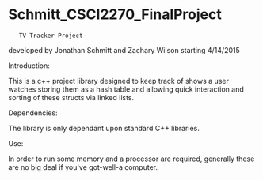 # Schmitt_CSCI2270_FinalProject

	---TV Tracker Project--
developed by Jonathan Schmitt and Zachary Wilson starting 4/14/2015

Introduction:

This is a c++ project library designed to keep track of shows a user watches
storing them as a hash table and allowing quick interaction and sorting of 
these structs via linked lists.

Dependencies:

The library is only dependant upon standard C++ libraries.

Use:

In order to run some memory and a processor are required, generally these
are no big deal if you've got-well-a computer.